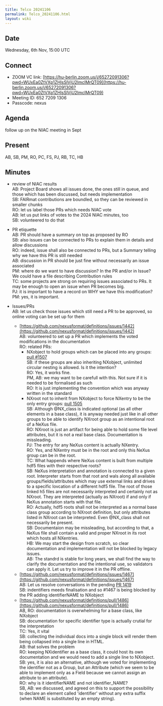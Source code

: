 ```yaml
---
title: Telco 20241106
permalink: Telco_20241106.html
layout: wiki
---
```


Date
----

Wednesday, 6th Nov, 15:00 UTC


Connect
-------
* ZOOM VC link: [https://hu-berlin.zoom.us/j/65272091306?pwd=WUxEa0ZtVXp1ZHlsSlVjU2lmclMrQT09](https://hu-berlin.zoom.us/j/65272091306?pwd=WUxEa0ZtVXp1ZHlsSlVjU2lmclMrQT09)
* Meeting ID: 652 7209 1306
* Passcode: nexus

Agenda
------
follow up on the NIAC meeting in Sept

Present
-------
AB, SB, PM, RO, PC, FS, PJ, RB, TC, HB

Minutes
-------
* review of NIAC results  
  AB: Project Board shows all issues done, the ones still in queue, and those which has been discussed, but needs implementation  
  SB: FAIRmat contributions are boundled, so they can be reviewed in smaller chunks  
  RO: let us label those PRs which needs NIAC vote  
  AB: let us put links of votes to the 2024 NIAC minutes, too  
  SB: volunteered to do that  

* PR etiquette  
  AB: PR should have a summary on top as proposed by RO  
  SB: also issues can be connected to PRs to explain them in details and allow discussions  
  RO: indeed, issue shall also be connected to PRs, but a Summary telling why we have this PR is still needed  
  AB: discussion in PR should be just fine without necessarily an issue associated  
  PM: where do we want to have discussion? In the PR and/or in Issue? We could have a file describing Contribution rules  
  TC: some projects are strong on requiring issues associated to PRs. It may be enough to open an issue when PR becomes big.  
  PJ: it is important to have a record on WHY we have this modification?  
  PM: yes, it is important.  
  
* Issues/PRs  
  AB: let us check those issues which still need a PR to be approved, so online voting can be set up  for them  
  
  - [https://github.com/nexusformat/definitions/issues/1442](https://github.com/nexusformat/definitions/issues/1442)  
    AB: volunteered to set up a PR which implements the voted modifications in the documentation  
    RO: related PRs: 
      - NXobject to hold groups which can be placed into any groups: [pull #1507](https://github.com/nexusformat/definitions/pull/1507)  
        SB: if these groups are also inheriting NXobject, unlimited circular nesting is allowed. Is it the intention?  
        RO: Yes, it works fine.  
        PM, AB: we may want to be carefull with this. Not sure if it is needed to be formalised as such  
        RO: It is just implementing the convention which was anyway written in the standard  
      - NXroot not to inherit from NXobject to force NXentry to be the only entry groups: [pull 1505](https://github.com/nexusformat/definitions/pull/1505)  
        SB: Although @NX_class is indicated optional (as all other elements in a base class), it is anyway needed just like in all other groups to be able to identify NXroot group as an intentional root of a NeXus file.  
        RO: NXroot is just an artifact for being able to hold some file level attributes, but it is not a real base class. Documentation is missleading.  
        PJ: The entry for any NeXus content is actually NXentry.  
        RO: Yes, and NXentry must be in the root and only this NeXus group can be in the root.  
        TC: What happends where NeXus content is built from multiple hdf5 files with their respective roots?  
        SB: NeXus interpretation and annotation is connected to a given root. Interpreter starts from  that root and wals along all available groups/fields/attributes which may use external links and drives to a specific lovcation of a different hdf5 file. The root of those linked h5 files are not necessarily interpreted and certainly not as NXroot. They are interpreted (actually as NXroot) if and only if NeXus annotation starts with that file.  
        RO: Actually, hdf5 roots shall not be interpreted as a normal base class group according to NXroot definition, but only attributes listed in NXroot can be interpreted. Even @NX_class shall not necessarily be present.  
        SB: Documentaion may be missleading, but according to that, a NeXus file shall contain a valid and proper NXroot in its root which hosts all NXentries.  
        HB: We may start the design from scratch, so clear documentation and implementation will not be blocked by legacy issues.  
        AB: The standrd is stable for long years, we shall find the way to clarify the documentation and the intentional use, so validators can apply it. Let us try to improve it in the PR offline.  
  - [https://github.com/nexusformat/definitions/issues/1467](https://github.com/nexusformat/definitions/issues/1467)  
    AB: Let us resolve conversations in the pending [PR 1419](https://github.com/nexusformat/definitions/pull/1419)  
    SB: indentifiers meeds finalisation and so #1467 is being blocked by the PR adding identifierNAME to NXobject  
  - [https://github.com/nexusformat/definitions/pull/1486](https://github.com/nexusformat/definitions/pull/1486)  
    AB, RO: documentation is overwhelming for a base class, like NXobject  
    SB: documentation for specific identifier type is actually crutial for the interpretation  
    TC: Yes, it vital  
    SB: collecting the individual docs into a single block will render them being collapsed into a single line in HTML.  
    AB: that solves the problem  
    RO: keeping NXidentifier as a base class, it could host its own documentation and we would need to add a single line to NXobject.  
    SB: yes, it is also an alternative, although we voted for implementing the identifier not as a Group, but an Attribute (which we seem to be able to implement only as a Field because we cannot assign an attribute to an attribute).  
    RO: why is it identifierNAME and not identifier_NAME?  
    SB, AB: we discussed, and agreed on this to support the possibility to declare an element called 'identifier' without any extra suffix (when NAME is substituted by an empty string).  
    


